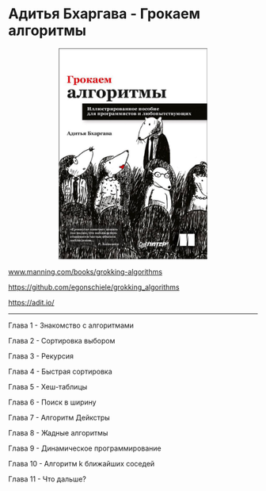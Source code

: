 # Адитья Бхаргава - Грокаем алгоритмы
<p align="center">
  <img width="300" src="https://github.com/rsaitov/Books/blob/master/%D0%90%D0%B4%D0%B8%D1%82%D1%8C%D1%8F%20%D0%91%D1%85%D0%B0%D1%80%D0%B3%D0%B0%D0%B2%D0%B0%20-%20%D0%93%D1%80%D0%BE%D0%BA%D0%B0%D0%B5%D0%BC%20%D0%B0%D0%BB%D0%B3%D0%BE%D1%80%D0%B8%D1%82%D0%BC%D1%8B/title.jpeg" />
</p>

www.manning.com/books/grokking-algorithms

https://github.com/egonschiele/grokking_algorithms

https://adit.io/

---

Глава 1 - Знакомство с алгоритмами

Глава 2 - Сортировка выбором

Глава 3 - Рекурсия

Глава 4 - Быстрая сортировка

Глава 5 - Хеш-таблицы

Глава 6 - Поиск в ширину

Глава 7 - Алгоритм Дейкстры

Глава 8 - Жадные алгоритмы

Глава 9 - Динамическое программирование

Глава 10 - Алгоритм k ближайших соседей

Глава 11 - Что дальше?